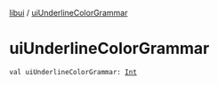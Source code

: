 [libui](index.md) / [uiUnderlineColorGrammar](./ui-underline-color-grammar.md)

# uiUnderlineColorGrammar

`val uiUnderlineColorGrammar: `[`Int`](https://kotlinlang.org/api/latest/jvm/stdlib/kotlin/-int/index.html)